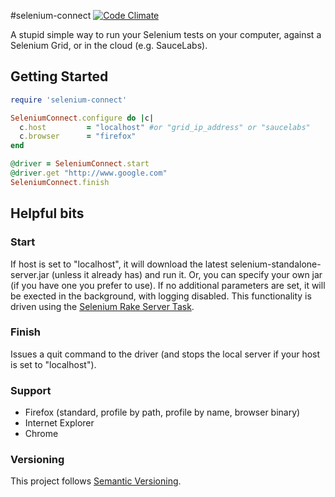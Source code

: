 #selenium-connect [![Code Climate](https://codeclimate.com/github/arrgyle/selenium-connect.png)](https://codeclimate.com/github/arrgyle/selenium-connect)

A stupid simple way to run your Selenium tests on your computer, against a Selenium Grid, or in the cloud (e.g. SauceLabs).  

## Getting Started
```ruby
require 'selenium-connect'

SeleniumConnect.configure do |c|
  c.host         = "localhost" #or "grid_ip_address" or "saucelabs"
  c.browser      = "firefox"
end

@driver = SeleniumConnect.start
@driver.get "http://www.google.com"
SeleniumConnect.finish
```  

## Helpful bits

### Start  
If host is set to "localhost", it will download the latest selenium-standalone-server.jar (unless it already has) and run it. Or, you can specify your own jar (if you have one you prefer to use). If no additional parameters are set, it will be exected in the background, with logging disabled. This functionality is driven using the [Selenium Rake Server Task](http://selenium.googlecode.com/svn/trunk/docs/api/rb/Selenium/Rake/ServerTask.html). 

### Finish  
Issues a quit command to the driver (and stops the local server if your host is set to "localhost").  

### Support  
- Firefox (standard, profile by path, profile by name, browser binary)
- Internet Explorer
- Chrome

### Versioning  
This project follows [Semantic Versioning](http://semver.org/).

